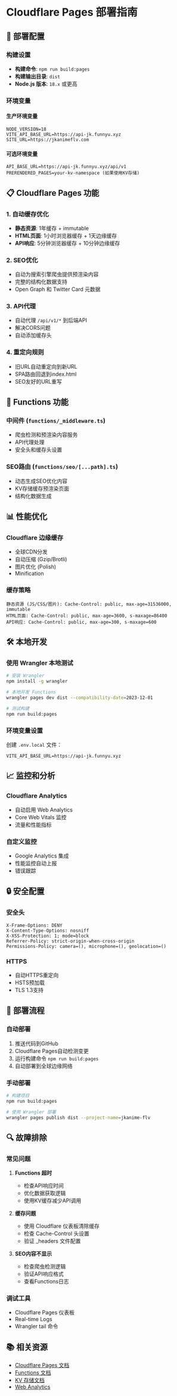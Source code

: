 # Cloudflare Pages 部署指南

## 🚀 部署配置

### 构建设置
- **构建命令**: `npm run build:pages`
- **构建输出目录**: `dist`
- **Node.js 版本**: `18.x` 或更高

### 环境变量

#### 生产环境变量
```
NODE_VERSION=18
VITE_API_BASE_URL=https://api-jk.funnyu.xyz
SITE_URL=https://jkanimeflv.com
```

#### 可选环境变量
```
API_BASE_URL=https://api-jk.funnyu.xyz/api/v1
PRERENDERED_PAGES=your-kv-namespace (如果使用KV存储)
```

## 📋 Cloudflare Pages 功能

### 1. 自动缓存优化
- **静态资源**: 1年缓存 + immutable
- **HTML页面**: 1小时浏览器缓存 + 1天边缘缓存
- **API响应**: 5分钟浏览器缓存 + 10分钟边缘缓存

### 2. SEO优化
- 自动为搜索引擎爬虫提供预渲染内容
- 完整的结构化数据支持
- Open Graph 和 Twitter Card 元数据

### 3. API代理
- 自动代理 `/api/v1/*` 到后端API
- 解决CORS问题
- 自动添加缓存头

### 4. 重定向规则
- 旧URL自动重定向到新URL
- SPA路由回退到index.html
- SEO友好的URL重写

## 🔧 Functions 功能

### 中间件 (`functions/_middleware.ts`)
- 爬虫检测和预渲染内容服务
- API代理处理
- 安全头和缓存头设置

### SEO路由 (`functions/seo/[...path].ts`)
- 动态生成SEO优化内容
- KV存储缓存预渲染页面
- 结构化数据生成

## 📊 性能优化

### Cloudflare 边缘缓存
- 全球CDN分发
- 自动压缩 (Gzip/Brotli)
- 图片优化 (Polish)
- Minification

### 缓存策略
```
静态资源 (JS/CSS/图片): Cache-Control: public, max-age=31536000, immutable
HTML页面: Cache-Control: public, max-age=3600, s-maxage=86400
API响应: Cache-Control: public, max-age=300, s-maxage=600
```

## 🛠️ 本地开发

### 使用 Wrangler 本地测试
```bash
# 安装 Wrangler
npm install -g wrangler

# 本地开发 Functions
wrangler pages dev dist --compatibility-date=2023-12-01

# 测试构建
npm run build:pages
```

### 环境变量设置
创建 `.env.local` 文件：
```
VITE_API_BASE_URL=https://api-jk.funnyu.xyz
```

## 📈 监控和分析

### Cloudflare Analytics
- 自动启用 Web Analytics
- Core Web Vitals 监控
- 流量和性能指标

### 自定义监控
- Google Analytics 集成
- 性能监控自动上报
- 错误跟踪

## 🔒 安全配置

### 安全头
```
X-Frame-Options: DENY
X-Content-Type-Options: nosniff
X-XSS-Protection: 1; mode=block
Referrer-Policy: strict-origin-when-cross-origin
Permissions-Policy: camera=(), microphone=(), geolocation=()
```

### HTTPS
- 自动HTTPS重定向
- HSTS预加载
- TLS 1.3支持

## 🚀 部署流程

### 自动部署
1. 推送代码到GitHub
2. Cloudflare Pages自动检测变更
3. 运行构建命令 `npm run build:pages`
4. 自动部署到全球边缘网络

### 手动部署
```bash
# 构建项目
npm run build:pages

# 使用 Wrangler 部署
wrangler pages publish dist --project-name=jkanime-flv
```

## 🔍 故障排除

### 常见问题

1. **Functions 超时**
   - 检查API响应时间
   - 优化数据获取逻辑
   - 使用KV缓存减少API调用

2. **缓存问题**
   - 使用 Cloudflare 仪表板清除缓存
   - 检查 Cache-Control 头设置
   - 验证 _headers 文件配置

3. **SEO内容不显示**
   - 检查爬虫检测逻辑
   - 验证API响应格式
   - 查看Functions日志

### 调试工具
- Cloudflare Pages 仪表板
- Real-time Logs
- Wrangler tail 命令

## 📚 相关资源

- [Cloudflare Pages 文档](https://developers.cloudflare.com/pages/)
- [Functions 文档](https://developers.cloudflare.com/pages/platform/functions/)
- [KV 存储文档](https://developers.cloudflare.com/workers/runtime-apis/kv/)
- [Web Analytics](https://developers.cloudflare.com/analytics/web-analytics/)